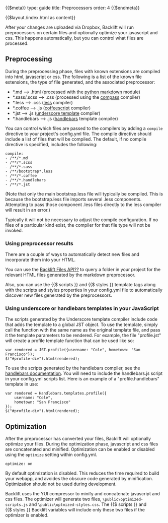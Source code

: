 {{$meta}}
type: guide
title: Preprocessors
order: 4
{{$endmeta}}

{{$layout /index.html as content}}

After your changes are uploaded via Dropbox, Backlift will run preprocessors on certain files and optionally optimize your javascript and css. This happens automatically, but you can control what files are processed.

## Preprocessing

During the preprocessing phase, files with known extensions are compiled into html, javascript or css. The following is a list of the known file extensions, the type of file generated, and the associated preprocessor:

* \*.md --&gt; .html (processed with the [python markdown](http://pythonhosted.org/Markdown/) module)
* \*.sass/.scss --&gt; .css (processed using the [compass](http://compass-style.org/) compiler)
* \*.less --&gt; .css ([less](http://lesscss.org/) compiler)
* \*.coffee --&gt; .js ([coffeescript](http://coffeescript.org/) compiler)
* \*.jst --&gt; .js ([underscore template](http://underscorejs.org/#template) compiler)
* \*.handlebars --&gt; .js ([handlebars](http://handlebarsjs.com/) template compiler)

You can control which files are passed to the compilers by adding a `compile` directive to your project's config.yml file. The compile directive should include a list of files that will be compiled. The default, if no compile directive is specified, includes the following:

<pre><code class="no-highlight">compile:
- /**/*.md
- /**/*.scss
- /**/*.sass
- /**/bootstrap*.less
- /**/*.coffee
- /**/*.handlebars
- /**/*.jst
</code></pre>

(Note that only the main bootstrap.less file will typically be compiled. This is because the bootstrap.less file imports several .less components. Attempting to pass those component .less files directly to the less compiler will result in an error.)

Typically it will not be necessary to adjust the compile configuration. If no files of a particular kind exist, the compiler for that file type will not be invoked.

### Using preprocessor results

There are a couple of ways to automatically detect new files and incorporate them into your HTML.

You can use the [Backlift Files API??]() to query a folder in your project for the relevant HTML files generated by the markdown preprocessor. 

Also, you can use the {{$&nbsp;scripts&nbsp;}} and {{$&nbsp;styles&nbsp;}} template tags along with the scripts and styles properties in your config.yml file to automatically discover new files generated by the preprocessors.

### Using underscore or handlebars templates in your JavaScript

The scripts generated by the Underscore template compiler include code that adds the template to a global JST object. To use the template, simply call the function with the same name as the original template file, and pass it the template parameters to be rendered. For example, the file "profile.jst" will create a profile template function that can be used like so:

	var rendered = JST.profile({username: "Cole", hometown: "San Francisco"});
	$("#profile-div").html(rendered);

To use the scripts generated by the handlebars compiler, see the [handlebars documentation](http://handlebarsjs.com/). You will need to include the handlebars.js script in your config.yml scripts list. Here is an example of a "profile.handlebars" template in use:

	var rendered = Handlebars.templates.profile({
		username: "Cole",
		hometown: "San Francisco"
	});
	$("#profile-div").html(rendered);

## Optimization

After the preprocessor has converted your files, Backlift will optionally optimize your files. During the optimization phase, javascript and css files are concatenated and minified. Optimization can be enabled or disabled using the `optimize` setting within config.yml.

	optimize: on

By default optimization is disabled. This reduces the time required to build your webapp, and avoides the obscure code generated by minification. Optimization should not be used during development.

Backlift uses the YUI compressor to minify and concatenate javascript and css files. The optimizer will generate two files, `\public\optimized-scripts.js` and `\public\optmized-styles.css`. The {{$&nbsp;scripts&nbsp;}} and {{$&nbsp;styles&nbsp;}} Backlift variables will include only these two files if the optimizer is enabled.

